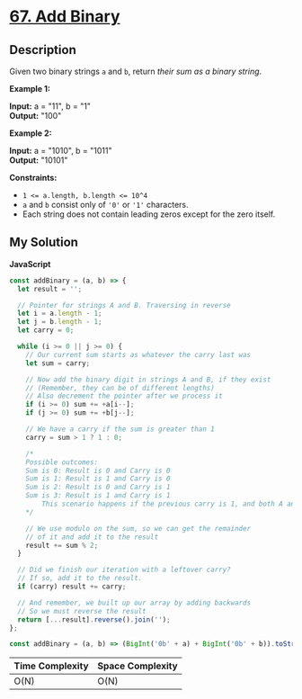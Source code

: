 # [67. Add Binary](https://leetcode.com/problems/add-binary)

## Description

Given two binary strings `a` and `b`, return _their sum as a binary string_.

**Example 1:**

**Input:** a = "11", b = "1"  
**Output:** "100"

**Example 2:**

**Input:** a = "1010", b = "1011"  
**Output:** "10101"

**Constraints:**

- `1 <= a.length, b.length <= 10^4`
- `a` and `b` consist only of `'0'` or `'1'` characters.
- Each string does not contain leading zeros except for the zero itself.

## My Solution

**JavaScript**

```js
const addBinary = (a, b) => {
  let result = '';

  // Pointer for strings A and B. Traversing in reverse
  let i = a.length - 1;
  let j = b.length - 1;
  let carry = 0;

  while (i >= 0 || j >= 0) {
    // Our current sum starts as whatever the carry last was
    let sum = carry;

    // Now add the binary digit in strings A and B, if they exist
    // (Remember, they can be of different lengths)
    // Also decrement the pointer after we process it
    if (i >= 0) sum += +a[i--];
    if (j >= 0) sum += +b[j--];

    // We have a carry if the sum is greater than 1
    carry = sum > 1 ? 1 : 0;

    /*
    Possible outcomes:
    Sum is 0: Result is 0 and Carry is 0
    Sum is 1: Result is 1 and Carry is 0
    Sum is 2: Result is 0 and Carry is 1
    Sum is 3: Result is 1 and Carry is 1
        This scenario happens if the previous carry is 1, and both A and B are 1
    */

    // We use modulo on the sum, so we can get the remainder
    // of it and add it to the result
    result += sum % 2;
  }

  // Did we finish our iteration with a leftover carry?
  // If so, add it to the result.
  if (carry) result += carry;

  // And remember, we built up our array by adding backwards
  // So we must reverse the result
  return [...result].reverse().join('');
};
```

```js
const addBinary = (a, b) => (BigInt('0b' + a) + BigInt('0b' + b)).toString(2);
```

| Time Complexity | Space Complexity |
| --------------- | ---------------- |
| O(N)            | O(N)             |
